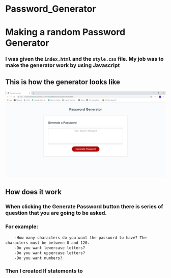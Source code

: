 # Password_Generator
# Making a random Password Generator
### I was given the `index.html` and the `style.css` file. My job was to make the generator work by using Javascript

## This is how the generator looks like
![Image description](password_generator.png)

## How does it work
### When clicking the Generate Password button there is series of question that you are going to be asked.
### For example:  
        -How many characters do you want the password to have? The characters must be between 8 and 120.
        -Do you want lowercase letters?
        -Do you want uppercase letters?
        -Do you want numbers?

### Then I created If statements to 
